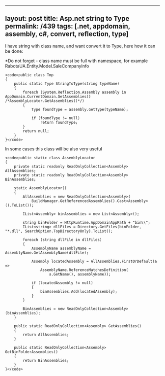 ---
layout: post
title: Asp.net string to Type
permalink: /439
tags: [.net, appdomain, assembly, c#, convert, reflection, type]
----

I have string with class name, and want convert it to Type, here how it can be
done:


*Do not forget - class name must be full with namespace, for example RabotaUA.Entity.Model.SaleCompanyInfo

    
    <code>public class Tmp
    {
        public static Type StringToType(string typeName)
        {
            foreach (System.Reflection.Assembly assembly in AppDomain.CurrentDomain.GetAssemblies() /*AssemblyLocator.GetAssemblies()*/)
            {
                Type foundType = assembly.GetType(typeName);
    
                if (foundType != null)
                    return foundType;
            }
            return null;
        }
    }</code>


In some cases this class will be also very useful

    
    <code>public static class AssemblyLocator
    {
        private static readonly ReadOnlyCollection<Assembly> AllAssemblies;
        private static readonly ReadOnlyCollection<Assembly> BinAssemblies;
    
        static AssemblyLocator()
        {
            AllAssemblies = new ReadOnlyCollection<Assembly>(
                BuildManager.GetReferencedAssemblies().Cast<Assembly>().ToList());
    
            IList<Assembly> binAssemblies = new List<Assembly>();
    
            string binFolder = HttpRuntime.AppDomainAppPath + "bin\\";
            IList<string> dllFiles = Directory.GetFiles(binFolder, "*.dll", SearchOption.TopDirectoryOnly).ToList();
    
            foreach (string dllFile in dllFiles)
            {
                AssemblyName assemblyName = AssemblyName.GetAssemblyName(dllFile);
    
                Assembly locatedAssembly = AllAssemblies.FirstOrDefault(a =>
                    AssemblyName.ReferenceMatchesDefinition(
                        a.GetName(), assemblyName));
    
                if (locatedAssembly != null)
                {
                    binAssemblies.Add(locatedAssembly);
                }
            }
    
            BinAssemblies = new ReadOnlyCollection<Assembly>(binAssemblies);
        }
    
        public static ReadOnlyCollection<Assembly> GetAssemblies()
        {
            return AllAssemblies;
        }
    
        public static ReadOnlyCollection<Assembly> GetBinFolderAssemblies()
        {
            return BinAssemblies;
        }
    }</code>


